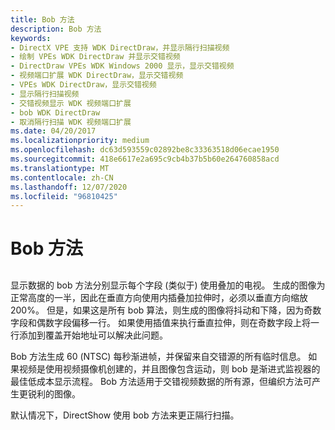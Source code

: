 ```yaml
---
title: Bob 方法
description: Bob 方法
keywords:
- DirectX VPE 支持 WDK DirectDraw，并显示隔行扫描视频
- 绘制 VPEs WDK DirectDraw 并显示交错视频
- DirectDraw VPEs WDK Windows 2000 显示，显示交错视频
- 视频端口扩展 WDK DirectDraw，显示交错视频
- VPEs WDK DirectDraw，显示交错视频
- 显示隔行扫描视频
- 交错视频显示 WDK 视频端口扩展
- bob WDK DirectDraw
- 取消隔行扫描 WDK 视频端口扩展
ms.date: 04/20/2017
ms.localizationpriority: medium
ms.openlocfilehash: dc63d593559c02892be8c33363518d06ecae1950
ms.sourcegitcommit: 418e6617e2a695c9cb4b37b5b60e264760858acd
ms.translationtype: MT
ms.contentlocale: zh-CN
ms.lasthandoff: 12/07/2020
ms.locfileid: "96810425"
---
```

# <a name="bob-method"></a>Bob 方法


## <span id="ddk_bob_method_gg"></span><span id="DDK_BOB_METHOD_GG"></span>


显示数据的 bob 方法分别显示每个字段 (类似于) 使用叠加的电视。 生成的图像为正常高度的一半，因此在垂直方向使用内插叠加拉伸时，必须以垂直方向缩放200%。 但是，如果这是所有 bob 算法，则生成的图像将抖动和下降，因为奇数字段和偶数字段偏移一行。 如果使用插值来执行垂直拉伸，则在奇数字段上将一行添加到覆盖开始地址可以解决此问题。

Bob 方法生成 60 (NTSC) 每秒渐进帧，并保留来自交错源的所有临时信息。 如果视频是使用视频摄像机创建的，并且图像包含运动，则 bob 是渐进式监视器的最佳低成本显示流程。 Bob 方法适用于交错视频数据的所有源，但编织方法可产生更锐利的图像。

默认情况下，DirectShow 使用 bob 方法来更正隔行扫描。

 

 






